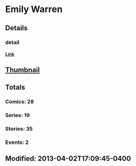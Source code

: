 # Emily  Warren 
## Details
### detail
#### [Link](http://marvel.com/comics/creators/8475/emily_warren?utm_campaign=apiRef&utm_source=225578a89fc76f3d20fbffda5d17a88d)
## [Thumbnail](http://i.annihil.us/u/prod/marvel/i/mg/5/40/4bb71704051aa.jpg)
## Totals
### Comics: 28
### Series: 19
### Stories: 35
### Events: 2
## Modified: 2013-04-02T17:09:45-0400